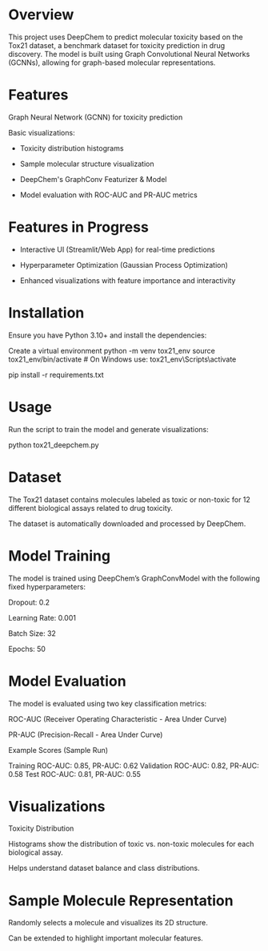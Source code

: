 # Overview

This project uses DeepChem to predict molecular toxicity based on the Tox21 dataset, a benchmark dataset for toxicity prediction in drug discovery. The model is built using Graph Convolutional Neural Networks (GCNNs), allowing for graph-based molecular representations.

# Features

Graph Neural Network (GCNN) for toxicity prediction

Basic visualizations:

  * Toxicity distribution histograms

  * Sample molecular structure visualization

  * DeepChem's GraphConv Featurizer & Model

  * Model evaluation with ROC-AUC and PR-AUC metrics

# Features in Progress

* Interactive UI (Streamlit/Web App) for real-time predictions

* Hyperparameter Optimization (Gaussian Process Optimization)

* Enhanced visualizations with feature importance and interactivity

# Installation

Ensure you have Python 3.10+ and install the dependencies:

Create a virtual environment
  python -m venv tox21_env
  source tox21_env/bin/activate  # On Windows use: tox21_env\Scripts\activate

pip install -r requirements.txt

# Usage

Run the script to train the model and generate visualizations:

python tox21_deepchem.py

# Dataset

The Tox21 dataset contains molecules labeled as toxic or non-toxic for 12 different biological assays related to drug toxicity.

The dataset is automatically downloaded and processed by DeepChem.

# Model Training

The model is trained using DeepChem’s GraphConvModel with the following fixed hyperparameters:

Dropout: 0.2

Learning Rate: 0.001

Batch Size: 32

Epochs: 50

# Model Evaluation

The model is evaluated using two key classification metrics:

ROC-AUC (Receiver Operating Characteristic - Area Under Curve)

PR-AUC (Precision-Recall - Area Under Curve)

Example Scores (Sample Run)

Training ROC-AUC: 0.85, PR-AUC: 0.62
Validation ROC-AUC: 0.82, PR-AUC: 0.58
Test ROC-AUC: 0.81, PR-AUC: 0.55

# Visualizations

Toxicity Distribution

Histograms show the distribution of toxic vs. non-toxic molecules for each biological assay.

Helps understand dataset balance and class distributions.

# Sample Molecule Representation

Randomly selects a molecule and visualizes its 2D structure.

Can be extended to highlight important molecular features.


